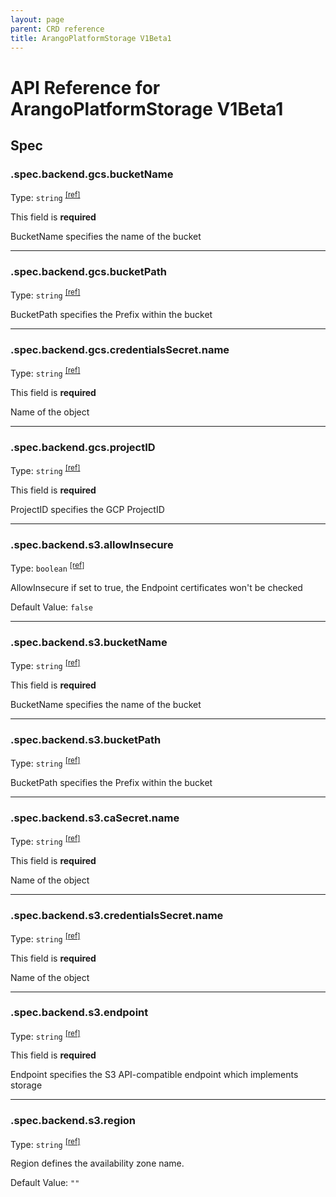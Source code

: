 ```yaml
---
layout: page
parent: CRD reference
title: ArangoPlatformStorage V1Beta1
---
```


# API Reference for ArangoPlatformStorage V1Beta1

## Spec

### .spec.backend.gcs.bucketName

Type: `string` <sup>[\[ref\]](https://github.com/arangodb/kube-arangodb/blob/1.2.50/pkg/apis/platform/v1beta1/storage_spec_backend_gcs.go#L35)</sup>

This field is **required**

BucketName specifies the name of the bucket

***

### .spec.backend.gcs.bucketPath

Type: `string` <sup>[\[ref\]](https://github.com/arangodb/kube-arangodb/blob/1.2.50/pkg/apis/platform/v1beta1/storage_spec_backend_gcs.go#L38)</sup>

BucketPath specifies the Prefix within the bucket

***

### .spec.backend.gcs.credentialsSecret.name

Type: `string` <sup>[\[ref\]](https://github.com/arangodb/kube-arangodb/blob/1.2.50/pkg/apis/shared/v1/object.go#L53)</sup>

This field is **required**

Name of the object

***

### .spec.backend.gcs.projectID

Type: `string` <sup>[\[ref\]](https://github.com/arangodb/kube-arangodb/blob/1.2.50/pkg/apis/platform/v1beta1/storage_spec_backend_gcs.go#L32)</sup>

This field is **required**

ProjectID specifies the GCP ProjectID

***

### .spec.backend.s3.allowInsecure

Type: `boolean` <sup>[\[ref\]](https://github.com/arangodb/kube-arangodb/blob/1.2.50/pkg/apis/platform/v1beta1/storage_spec_backend_s3.go#L49)</sup>

AllowInsecure if set to true, the Endpoint certificates won't be checked

Default Value: `false`

***

### .spec.backend.s3.bucketName

Type: `string` <sup>[\[ref\]](https://github.com/arangodb/kube-arangodb/blob/1.2.50/pkg/apis/platform/v1beta1/storage_spec_backend_s3.go#L34)</sup>

This field is **required**

BucketName specifies the name of the bucket

***

### .spec.backend.s3.bucketPath

Type: `string` <sup>[\[ref\]](https://github.com/arangodb/kube-arangodb/blob/1.2.50/pkg/apis/platform/v1beta1/storage_spec_backend_s3.go#L37)</sup>

BucketPath specifies the Prefix within the bucket

***

### .spec.backend.s3.caSecret.name

Type: `string` <sup>[\[ref\]](https://github.com/arangodb/kube-arangodb/blob/1.2.50/pkg/apis/shared/v1/object.go#L53)</sup>

This field is **required**

Name of the object

***

### .spec.backend.s3.credentialsSecret.name

Type: `string` <sup>[\[ref\]](https://github.com/arangodb/kube-arangodb/blob/1.2.50/pkg/apis/shared/v1/object.go#L53)</sup>

This field is **required**

Name of the object

***

### .spec.backend.s3.endpoint

Type: `string` <sup>[\[ref\]](https://github.com/arangodb/kube-arangodb/blob/1.2.50/pkg/apis/platform/v1beta1/storage_spec_backend_s3.go#L40)</sup>

This field is **required**

Endpoint specifies the S3 API-compatible endpoint which implements storage

***

### .spec.backend.s3.region

Type: `string` <sup>[\[ref\]](https://github.com/arangodb/kube-arangodb/blob/1.2.50/pkg/apis/platform/v1beta1/storage_spec_backend_s3.go#L61)</sup>

Region defines the availability zone name.

Default Value: `""`

